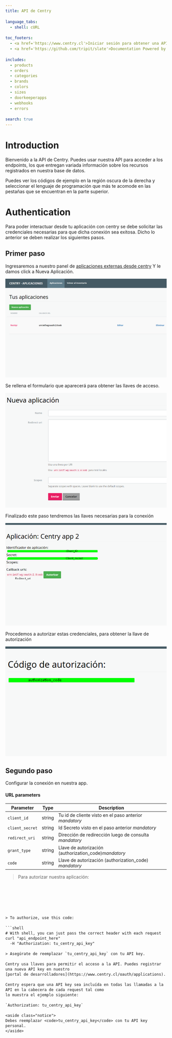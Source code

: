 ```yaml
---
title: API de Centry

language_tabs:
  - shell: cURL

toc_footers:
  - <a href='https://www.centry.cl'>Iniciar sesión para obtener una API Key</a>
  - <a href='https://github.com/tripit/slate'>Documentation Powered by Slate</a>

includes:
  - products 
  - orders
  - categories
  - brands
  - colors
  - sizes
  - doorkeeperapps
  - webhooks
  - errors

search: true
---
```


# Introduction

Bienvenido a la API de Centry. Puedes usar nuestra API para acceder a los endpoints, los que entregan variada
información sobre los recursos registrados en nuestra base de datos.

Puedes ver los códigos de ejemplo en la región oscura de la derecha y seleccionar el lenguaje de programación
que más te acomode en las pestañas que se encuentran en la parte superior.

# Authentication

Para poder interactuar desde tu aplicación con centry se debe solicitar las credenciales necesarias para que 
dicha conexión sea exitosa.
Dicho lo anterior se deben realizar los siguientes pasos.

## Primer paso ##
Ingresaremos a nuestro panel de [aplicaciones externas desde centry](https://www.centry.cl/oauth/applications)
Y le damos click a Nueva Aplicación.




![Configuración de llaves Centry REST API](images/appCentry1.png)

Se rellena el formulario que aparecerá para obtener las llaves de acceso. 

![Configuración de llaves Centry REST API](images/appCentry2.png)

Finalizado este paso tendremos las llaves necesarias para la conexión 

![Configuración de llaves Centry REST API](images/appCentry3.png)

Procedemos a autorizar estas credenciales, para obtener la llave de autorización

![Configuración de llaves Centry REST API](images/appCentry4.png)

## Segundo paso

Configurar la conexión en nuestra app.

#### URL parameters ####

|   Parameter    |  Type  | Description                                                      |
|----------------|--------|------------------------------------------------------------------|
| `client_id`    | string | Tu id de cliente visto en el paso anterior <i class="label label-info">mandatory</i>            |
| `client_secret`| string | Id Secreto visto en el paso anterior <i class="label label-info">mandatory</i>                                                                        |
| `redirect_uri` | string | Dirección de redirección luego de consulta <i class="label label-info">mandatory</i> |
| `grant_type`   | string | Llave de autorización (authorization_code)<i class="label label-info">mandatory</i>                                                                             |
| `code`         | string | Llave de autorización (authorization_code) <i class="label label-info">mandatory</i>                                                |

>Para autorizar nuestra aplicación:

```shell






> To authorize, use this code:

```shell
# With shell, you can just pass the correct header with each request
curl "api_endpoint_here"
  -H "Authorization: tu_centry_api_key"

> Asegúrate de reemplazar `tu_centry_api_key` con tu API key.

Centry usa llaves para permitir el acceso a la API. Puedes registrar una nueva API key en nuestro 
[portal de desarrolladores](https://www.centry.cl/oauth/applications).

Centry espera que una API key sea incluída en todas las llamadas a la API en la cabecera de cada request tal como
lo muestra el ejemplo siguiente:

`Authorization: tu_centry_api_key`

<aside class="notice">
Debes reemplazar <code>tu_centry_api_key</code> con tu API key personal.
</aside>

